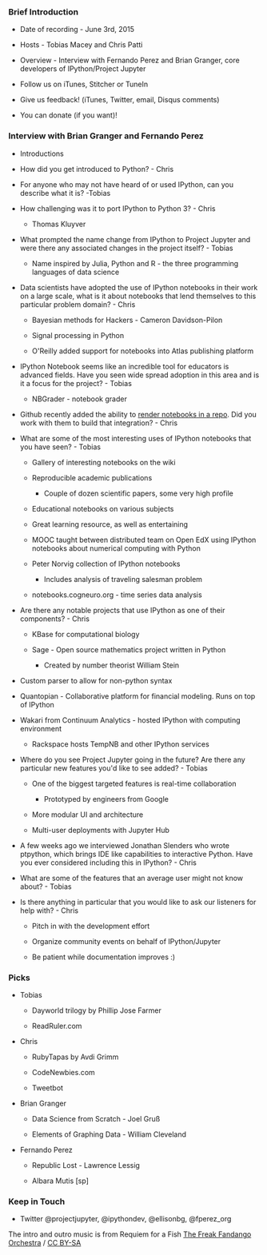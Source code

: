 ### Brief Introduction
*  Date of recording - June 3rd, 2015

*  Hosts - Tobias Macey and Chris Patti

*  Overview - Interview with Fernando Perez and Brian Granger, core developers of IPython/Project Jupyter

*  Follow us on iTunes, Stitcher or TuneIn

*  Give us feedback! (iTunes, Twitter, email, Disqus comments)

*  You can donate (if you want)!

### Interview with Brian Granger and Fernando Perez

*  Introductions

*  How did you get introduced to Python? - Chris

*  For anyone who may not have heard of or used IPython, can you describe what it is? -Tobias

*  How challenging was it to port IPython to Python 3? - Chris

    *  Thomas Kluyver

*  What prompted the name change from IPython to Project Jupyter and were there any associated changes in the project itself? - Tobias

    *  Name inspired by Julia, Python and R - the three programming languages of data science

*  Data scientists have adopted the use of IPython notebooks in their work on a large scale, what is it about notebooks that lend themselves to this particular problem domain? - Chris

    *  Bayesian methods for Hackers - Cameron Davidson-Pilon

    *  Signal processing in Python

    *  O'Reilly added support for notebooks into Atlas publishing platform

*  IPython Notebook seems like an incredible tool for educators is advanced fields. Have you seen wide spread adoption in this area and is it a focus for the project? - Tobias

    *  NBGrader - notebook grader

*  Github recently added the ability to [render notebooks in a repo](http://blog.jupyter.org/2015/05/07/rendering-notebooks-on-github/). Did you work with them to build that integration? - Chris

*  What are some of the most interesting uses of IPython notebooks that you have seen? - Tobias

    *  Gallery of interesting notebooks on the wiki

    *  Reproducible academic publications

        *  Couple of dozen scientific papers, some very high profile

    *  Educational notebooks on various subjects

    *  Great learning resource, as well as entertaining

    *  MOOC taught between distributed team on Open EdX using IPython notebooks about numerical computing with Python

    *  Peter Norvig collection of IPython notebooks

        *  Includes analysis of traveling salesman problem

    *  notebooks.cogneuro.org - time series data analysis

*  Are there any notable projects that use IPython as one of their components? - Chris

    *  KBase for computational biology

    *  Sage - Open source mathematics project written in Python

        *  Created by number theorist William Stein

* Custom parser to allow for non-python syntax

* Quantopian - Collaborative platform for financial modeling. Runs on top of IPython

* Wakari from Continuum Analytics - hosted IPython with computing environment

    *  Rackspace hosts TempNB and other IPython services

* Where do you see Project Jupyter going in the future? Are there any particular new features you'd like to see added? - Tobias

    *  One of the biggest targeted features is real-time collaboration

        *  Prototyped by engineers from Google

    *  More modular UI and architecture

    *  Multi-user deployments with Jupyter Hub

* A few weeks ago we interviewed Jonathan Slenders who wrote ptpython, which brings IDE like capabilities to interactive Python. Have you ever considered including this in IPython? - Chris

* What are some of the features that an average user might not know about? - Tobias

* Is there anything in particular that you would like to ask our listeners for help with? - Chris

    *  Pitch in with the development effort

    *  Organize community events on behalf of IPython/Jupyter

    *  Be patient while documentation improves :)

### Picks

*  Tobias

    *  Dayworld trilogy by Phillip Jose Farmer

    *  ReadRuler.com

*  Chris

    *  RubyTapas by Avdi Grimm

    *  CodeNewbies.com

    *  Tweetbot

*  Brian Granger

    *  Data Science from Scratch - Joel Gruß

    *  Elements of Graphing Data - William Cleveland

*  Fernando Perez

    *  Republic Lost - Lawrence Lessig

    *  Albara Mutis [sp]

### Keep in Touch

*  Twitter @projectjupyter, @ipythondev, @ellisonbg, @fperez\_org

The intro and outro music is from Requiem for a Fish [The Freak Fandango
Orchestra](http://freemusicarchive.org/music/The\_Freak\_Fandango\_Orchestra/)
/ [CC BY-SA](http://creativecommons.org/licenses/by-sa/*0/)
